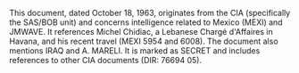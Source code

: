 This document, dated October 18, 1963, originates from the CIA (specifically the SAS/BOB unit) and concerns intelligence related to Mexico (MEXI) and JMWAVE. It references Michel Chidiac, a Lebanese Chargé d'Affaires in Havana, and his recent travel (MEXI 5954 and 6008). The document also mentions IRAQ and A. MARELI. It is marked as SECRET and includes references to other CIA documents (DIR: 76694 05).
